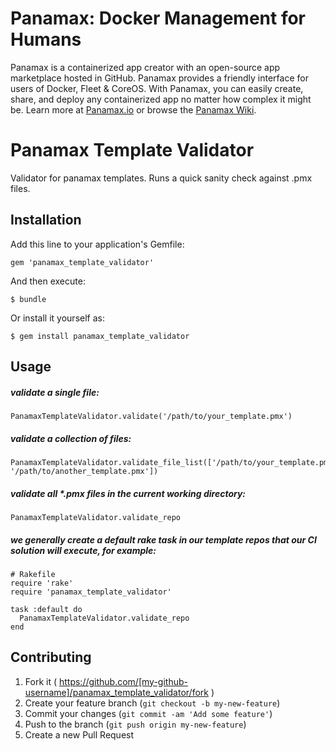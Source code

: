 # Panamax: Docker Management for Humans

Panamax is a containerized app creator with an open-source app marketplace hosted in GitHub. Panamax provides a friendly interface for users of Docker, Fleet & CoreOS. With Panamax, you can easily create, share, and deploy any containerized app no matter how complex it might be. Learn more at [Panamax.io](http://panamax.io) or browse the [Panamax Wiki](https://github.com/CenturyLinkLabs/panamax-ui/wiki).


# Panamax Template Validator

Validator for panamax templates. Runs a quick sanity check against .pmx files.

## Installation

Add this line to your application's Gemfile:

    gem 'panamax_template_validator'

And then execute:

    $ bundle

Or install it yourself as:

    $ gem install panamax_template_validator

## Usage

##### validate a single file:
```
PanamaxTemplateValidator.validate('/path/to/your_template.pmx')
```

##### validate a collection of files:
```
PanamaxTemplateValidator.validate_file_list(['/path/to/your_template.pmx', '/path/to/another_template.pmx'])
```

##### validate all *.pmx files in the current working directory:

```
PanamaxTemplateValidator.validate_repo
```

##### we generally create a default rake task in our template repos that our CI solution will execute, for example:

``` 
# Rakefile
require 'rake'
require 'panamax_template_validator'

task :default do
  PanamaxTemplateValidator.validate_repo
end
```

## Contributing

1. Fork it ( https://github.com/[my-github-username]/panamax_template_validator/fork )
2. Create your feature branch (`git checkout -b my-new-feature`)
3. Commit your changes (`git commit -am 'Add some feature'`)
4. Push to the branch (`git push origin my-new-feature`)
5. Create a new Pull Request
